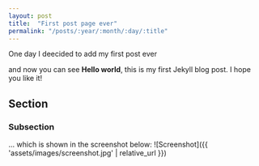 ```yaml
---
layout: post
title:  "First post page ever"
permalink: "/posts/:year/:month/:day/:title"
---
```

One day I deecided to add my first post ever
<!--more-->
and now you can see **Hello world**, this is my first Jekyll blog post.
I hope you like it!

## Section

### Subsection

... which is shown in the screenshot below:
![Screenshot]({{ 'assets/images/screenshot.jpg' | relative_url }})